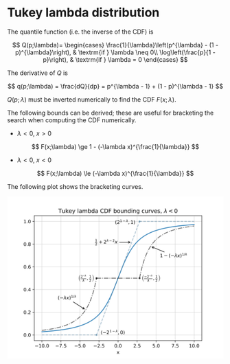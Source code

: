 Tukey lambda distribution
=========================

The quantile function (i.e. the inverse of the CDF) is

$$
Q(p;\lambda)= 
  \begin{cases}
    \frac{1}{\lambda}\left(p^{\lambda} - (1 - p)^{\lambda}\right),  & \textrm{if } \lambda \neq 0\\
    \log\left(\frac{p}{1 - p}\right),                               & \textrm{if } \lambda = 0
  \end{cases}
$$

The derivative of $Q$ is

$$
q(p;\lambda) = \frac{dQ}{dp} = p^{\lambda - 1} + (1 - p)^{\lambda - 1}
$$

$Q(p;\lambda)$ must be inverted numerically to find the CDF $F(x; \lambda)$.

The following bounds can be derived; these are useful for bracketing the search
when computing the CDF numerically.

* $\lambda < 0$, $x > 0$

$$
    F(x;\lambda) \ge 1 - (-\lambda x)^{\frac{1}{\lambda}}
$$

* $\lambda < 0$, $x < 0$

$$
    F(x;\lambda) \le (-\lambda x)^{\frac{1}{\lambda}}
$$

The following plot shows the bracketing curves.

![CDF bracketing curves](https://github.com/WarrenWeckesser/experiments/blob/main/c++/boost/tukeylambda/cdf_curves.svg)
